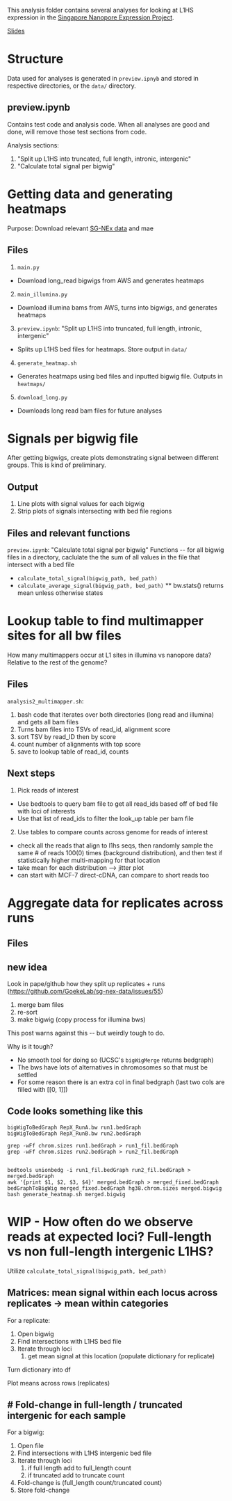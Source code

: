 This analysis folder contains several analyses for looking at L1HS expression in the [Singapore Nanopore Expression Project](https://github.com/GoekeLab/sg-nex-data).

[Slides](https://docs.google.com/presentation/d/1dDzzKKmCZ8zZJ1IdnnbIdjcjSQFwULDBAFj0lTNhwRA/edit#slide=id.g28e8f426d9c_0_0)
# Structure
Data used for analyses is generated in `preview.ipnyb` and stored in respective directories, or the `data/` directory.

## preview.ipynb
Contains test code and analysis code. When all analyses are good and done, will remove those test sections from code.

Analysis sections:
1.  "Split up L1HS into truncated, full length, intronic, intergenic"
2.  "Calculate total signal per bigwig"

# Getting data and generating heatmaps
Purpose: Download relevant [SG-NEx data](https://github.com/GoekeLab/sg-nex-data) and mae
## Files
1. `main.py`
- Download long_read bigwigs from AWS and generates heatmaps
2. `main_illumina.py`
- Download illumina bams from AWS, turns into bigwigs, and generates heatmaps
3. `preview.ipynb`: "Split up L1HS into truncated, full length, intronic, intergenic"
- Splits up L1HS bed files for heatmaps. Store output in `data/`
4. `generate_heatmap.sh`
- Generates heatmaps using bed files and inputted bigwig file. Outputs in `heatmaps/`
5. `download_long.py`
- Downloads long read bam files for future analyses

# Signals per bigwig file

After getting bigwigs, create plots demonstrating signal between different groups. This is kind of preliminary.

## Output
1. Line plots with signal values for each bigwig
2. Strip plots of signals intersecting with bed file regions

## Files and relevant functions
`preview.ipynb`: "Calculate total signal per bigwig"
Functions -- for all bigwig files in a directory, caclulate the the sum of all values in the file that intersect with a bed file
- `calculate_total_signal(bigwig_path, bed_path)`
- `calculate_average_signal(bigwig_path, bed_path)`
** bw.stats() returns mean unless otherwise states

# Lookup table to find multimapper sites for all bw files
How many multimappers occur at L1 sites in illumina vs nanopore data? Relative to the rest of the genome?

## Files

`analysis2_multimapper.sh`:
1. bash code that iterates over both directories (long read and illumina) and gets all bam files
2. Turns bam files into TSVs of read_id, alignment score
3. sort TSV by read_ID then by score
4. count number of alignments with top score
5. save to lookup table of read_id, counts

## Next steps

1. Pick reads of interest
- Use bedtools to query bam file to get all read_ids based off of bed file with loci of interests
- Use that list of read_ids to filter the look_up table per bam file
2. Use tables to compare counts across genome for reads of interest
- check all the reads that align to l1hs seqs, then randomly sample the same # of reads 100(0) times (background distribution), and then test if statistically higher multi-mapping for that location
- take mean for each distribution --> jitter plot
- can start with MCF-7 direct-cDNA, can compare to short reads too



# Aggregate data for replicates across runs

## Files


## new idea
Look in pape/github how they split up replicates + runs (https://github.com/GoekeLab/sg-nex-data/issues/55)
1. merge bam files
2. re-sort
3. make bigwig (copy process for illumina bws)


This post warns against this -- but weirdly tough to do.

Why is it tough?
- No smooth tool for doing so (UCSC's `bigWigMerge` returns bedgraph)
- The bws have lots of alternatives in chromosomes so that must be settled
- For some reason there is an extra col in final bedgraph (last two cols are filled with [[0, 1]])

## Code looks something like this

```
bigWigToBedGraph RepX_RunA.bw run1.bedGraph
bigWigToBedGraph RepX_RunB.bw run2.bedGraph

grep -wFf chrom.sizes run1.bedGraph > run1_fil.bedGraph
grep -wFf chrom.sizes run2.bedGraph > run2_fil.bedGraph


bedtools unionbedg -i run1_fil.bedGraph run2_fil.bedGraph > merged.bedGraph
awk '{print $1, $2, $3, $4}' merged.bedGraph > merged_fixed.bedGraph
bedGraphToBigWig merged_fixed.bedGraph hg38.chrom.sizes merged.bigwig
bash generate_heatmap.sh merged.bigwig

```

# WIP - How often do we observe reads at expected loci? Full-length vs non full-length intergenic L1HS?

Utilize `calculate_total_signal(bigwig_path, bed_path)`

## Matrices: mean signal within each locus across replicates → mean within categories

For a replicate:
1. Open bigwig
2. Find intersections with L1HS bed file
3. Iterate through loci
    1. get mean signal at this location (populate dictionary for replicate)

Turn dictionary into df

Plot means across rows  (replicates)

## # Fold-change in full-length / truncated intergenic for each sample

For a bigwig:

1. Open file
2. Find intersections with L1HS intergenic bed file
3. Iterate through loci
    1. if full length add to full_length count
    2. if truncated add to truncate count
4. Fold-change is (full_length count/truncated count)
5. Store fold-change
